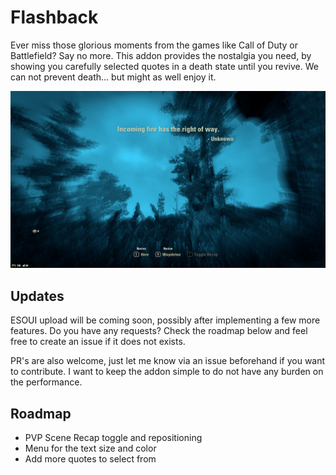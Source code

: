 # Flashback

Ever miss those glorious moments from the games like Call of Duty or Battlefield? Say no more. This addon provides the nostalgia you need, by showing you carefully selected quotes in a death state until you revive. We can not prevent death... but might as well enjoy it.

![Screenshot](/images/pve_sample.png)

## Updates
ESOUI upload will be coming soon, possibly after implementing a few more features. Do you have any requests? Check the roadmap below and feel free to create an issue if it does not exists. 

PR's are also welcome, just let me know via an issue beforehand if you want to contribute. I want to keep the addon simple to do not have any burden on the performance.

## Roadmap
- PVP Scene Recap toggle and repositioning
- Menu for the text size and color
- Add more quotes to select from